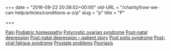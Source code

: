 +++
date = "2016-09-22 20:38:02+00:00"
old-URL = "/charity/how-we-can-help/articles/conditions-a-z/p"
slug = "p"
title = "P"

+++

[Pain](http://localhost/how-we-can-help-you/conditions-a-z/pain/)
[Podiatric homeopathy](http://localhost/how-we-can-help-you/conditions-a-z/top-5-reasons-we-visit-the-podiatrist/)
[Polycystic ovarian syndrome](http://localhost/how-we-can-help-you/conditions-a-z/polycystic-ovarian-syndrome-2/)
[Post-natal depression](http://localhost/how-we-can-help-you/conditions-a-z/post-natal-depression-2/)
[Post-natal depression – patient story](http://localhost/how-we-can-help-you/conditions-a-z/post-natal-depression-patient-story/)
[Post polio syndrome](http://localhost/how-we-can-help-you/conditions-a-z/post-polio-syndrome/)
[Post-viral fatigue syndrome](http://localhost/how-we-can-help-you/conditions-a-z/post-viral-fatigue-syndrome/)
[Prostate problems](http://localhost/bha-charity/how-we-can-help/articles/the-prostate-homeopathy-and-sabal-serrulata/)
[Psoriasis](http://localhost/how-we-can-help-you/conditions-a-z/psoriasis/)
